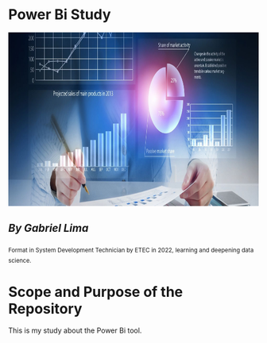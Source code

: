 # Power Bi Study

<p align="center">
  <img src="banner.jpg" width="960px" height="350px">
</p>

## *By Gabriel Lima*
<sub>Format in System Development Technician by ETEC in 2022, learning and deepening data science.</sub>


# Scope and Purpose of the Repository
This is my study about the Power Bi tool.

